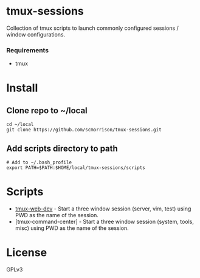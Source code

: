 tmux-sessions
=============

Collection of tmux scripts to launch commonly configured sessions / window configurations.

### Requirements

* tmux

# Install

## Clone repo to ~/local
```
cd ~/local
git clone https://github.com/scmorrison/tmux-sessions.git
```

## Add scripts directory to path
```
# Add to ~/.bash_profile
export PATH=$PATH:$HOME/local/tmux-sessions/scripts
```

# Scripts

* [tmux-web-dev] - Start a three window session (server, vim, test) using PWD as the name of the session.
* [tmux-command-center] - Start a three window session (system, tools, misc) using PWD as the name of the session.

# License

GPLv3

[tmux-web-dev]: scripts/tmux-web-dev
